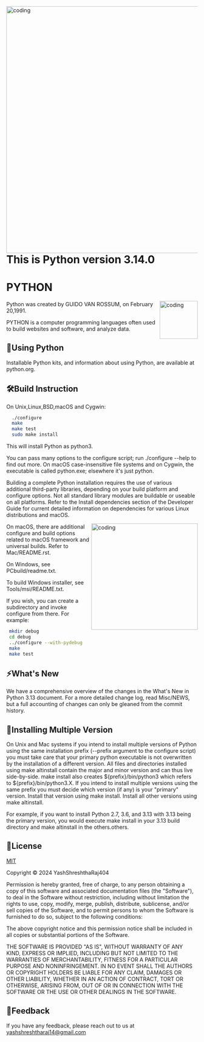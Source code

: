<img align="right" alt="coding" width="650" src="https://i.giphy.com/coxQHKASG60HrHtvkt.webp">



# This is Python version 3.14.0 
# PYTHON

<img align="right" alt="coding" width="100" src="https://media0.giphy.com/media/KAq5w47R9rmTuvWOWa/200w.webp?cid=6c09b9529r0iym3lhla6wjtxy90g6inzyiuq6x9jrw04tz2l&ep=v1_gifs_search&rid=200w.webp&ct=g">


Python was created by GUIDO VAN ROSSUM, on February 20,1991.

PYTHON is a computer programming languages often used to build websites and software, and analyze data.


## 🐍Using Python 

Installable Python kits, and information about using Python, are available at python.org.


## 🛠Build Instruction 

On Unix,Linux,BSD,macOS and Cygwin:

```bash
  ./configure
  make
  make test
  sudo make install
```
    

This will install Python as python3.

You can pass many options to the configure script; run ./configure --help to find out more. On macOS case-insensitive file systems and on Cygwin, the executable is called python.exe; elsewhere it's just python.

Building a complete Python installation requires the use of various additional third-party libraries, depending on your build platform and configure options. Not all standard library modules are buildable or useable on all platforms. Refer to the Install dependencies section of the Developer Guide for current detailed information on dependencies for various Linux distributions and macOS.


<img align="right" alt="coding" width="280" src="https://cdn.dribbble.com/users/926537/screenshots/4502924/python-2.gif">


On macOS, there are additional configure and build options related to macOS framework and universal builds. Refer to Mac/README.rst.

On Windows, see PCbuild/readme.txt.

To build Windows installer, see Tools/msi/README.txt.

If you wish, you can create a subdirectory and invoke configure from there. For example:

```bash
 mkdir debug
 cd debug
 ../configure --with-pydebug
 make
 make test
```




## ⚡️What's New


We have a comprehensive overview of the changes in the What's New in Python 3.13 document. For a more detailed change log, read Misc/NEWS, but a full accounting of changes can only be gleaned from the commit history.



## 🔗Installing Multiple Version 

On Unix and Mac systems if you intend to install multiple versions of Python using the same installation prefix (--prefix argument to the configure script) you must take care that your primary python executable is not overwritten by the installation of a different version. All files and directories installed using make altinstall contain the major and minor version and can thus live side-by-side. make install also creates ${prefix}/bin/python3 which refers to ${prefix}/bin/python3.X. If you intend to install multiple versions using the same prefix you must decide which version (if any) is your "primary" version. Install that version using make install. Install all other versions using make altinstall.

For example, if you want to install Python 2.7, 3.6, and 3.13 with 3.13 being the primary version, you would execute make install in your 3.13 build directory and make altinstall in the others.others.



## 🪪License 

[MIT](https://github.com/YashShreshthaRaj404/Python-Programming-language-/blob/main/LICENSE)


Copyright © 2024 YashShreshthaRaj404

Permission is hereby granted, free of charge, to any person obtaining a copy
of this software and associated documentation files (the "Software"), to deal
in the Software without restriction, including without limitation the rights
to use, copy, modify, merge, publish, distribute, sublicense, and/or sell
copies of the Software, and to permit persons to whom the Software is
furnished to do so, subject to the following conditions:

The above copyright notice and this permission notice shall be included in all
copies or substantial portions of the Software.

THE SOFTWARE IS PROVIDED "AS IS", WITHOUT WARRANTY OF ANY KIND, EXPRESS OR
IMPLIED, INCLUDING BUT NOT LIMITED TO THE WARRANTIES OF MERCHANTABILITY,
FITNESS FOR A PARTICULAR PURPOSE AND NONINFRINGEMENT. IN NO EVENT SHALL THE
AUTHORS OR COPYRIGHT HOLDERS BE LIABLE FOR ANY CLAIM, DAMAGES OR OTHER
LIABILITY, WHETHER IN AN ACTION OF CONTRACT, TORT OR OTHERWISE, ARISING FROM,
OUT OF OR IN CONNECTION WITH THE SOFTWARE OR THE USE OR OTHER DEALINGS IN THE
SOFTWARE.

## 💬Feedback

If you have any feedback, please reach out to us at yashshreshtharaj14@gmail.com 


